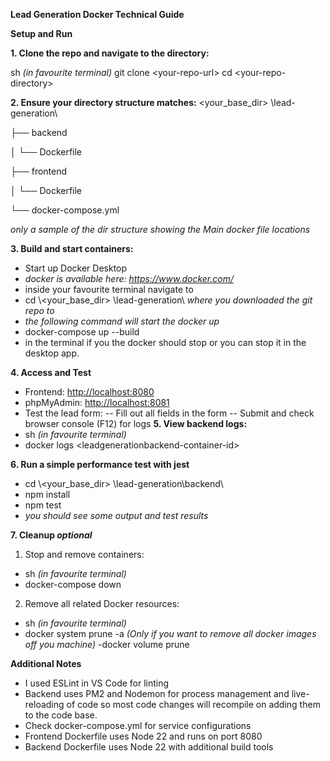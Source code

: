 **Lead Generation Docker Technical Guide**

**Setup and Run**

**1. Clone the repo and navigate to the directory:**

sh _(in favourite terminal)_
git clone \<your-repo-url\>
cd \<your-repo-directory\>

**2.  Ensure your directory structure matches:**
\<your_base_dir\> \\lead-generation\\

├── backend

│ └── Dockerfile

├── frontend

│ └── Dockerfile

└── docker-compose.yml

_only a sample of the dir structure showing the Main docker file locations_


**3.  Build and start containers:**
- Start up Docker Desktop
- _docker is available here: https://www.docker.com/_
- inside your favourite terminal navigate to 
- cd \\<your_base_dir\> \\lead-generation\\ _where you downloaded the git repo to_
- _the following command will start the docker up_
- docker-compose up \--build
- in the terminal if you <ctrl><c> the docker should stop or you can stop it in the desktop app.

**4. Access and Test**
- Frontend: <http://localhost:8080>
- phpMyAdmin: <http://localhost:8081>
- Test the lead form:
    --   Fill out all fields in the form
    --   Submit and check browser console (F12) for logs
**5. View backend logs:**
- sh _(in favourite terminal)_
- docker logs \<leadgenerationbackend-container-id\>

**6. Run a simple performance test with jest**
   - cd \\<your_base_dir\> \\lead-generation\\backend\
   - npm install
   - npm test
   - _you should see some output and test results_

**7. Cleanup _optional_**
1.  Stop and remove containers:
- sh _(in favourite terminal)_
- docker-compose down
2.  Remove all related Docker resources:
- sh _(in favourite terminal)_
- docker system prune -a _(Only if you want to remove all docker images off you machine)_
 -docker volume prune

**Additional Notes**

-   I used ESLint in VS Code for linting
-   Backend uses PM2 and Nodemon for process management and live-reloading of code so most code changes will recompile on adding them to the code base.
-   Check docker-compose.yml for service configurations
-   Frontend Dockerfile uses Node 22 and runs on port 8080
-   Backend Dockerfile uses Node 22 with additional build tools
